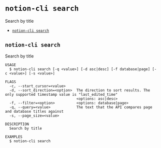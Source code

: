 `notion-cli search`
===================

Search by title

* [`notion-cli search`](#notion-cli-search)

## `notion-cli search`

Search by title

```
USAGE
  $ notion-cli search [-q <value>] [-d asc|desc] [-f database|page] [-c <value>] [-s <value>]

FLAGS
  -c, --start_cursor=<value>
  -d, --sort_direction=<option>  The direction to sort results. The only supported timestamp value is "last_edited_time"
                                 <options: asc|desc>
  -f, --filter=<option>          <options: database|page>
  -q, --query=<value>            The text that the API compares page and database titles against
  -s, --page_size=<value>

DESCRIPTION
  Search by title

EXAMPLES
  $ notion-cli search
```


